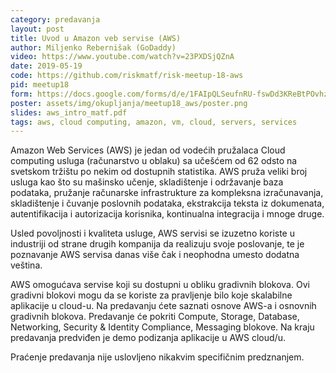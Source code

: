 ```yaml
---
category: predavanja
layout: post
title: Uvod u Amazon veb servise (AWS)
author: Miljenko Rebernišak (GoDaddy)
video: https://www.youtube.com/watch?v=23PXDSjQZnA
date: 2019-05-19
code: https://github.com/riskmatf/risk-meetup-18-aws
pid: meetup18
form: https://docs.google.com/forms/d/e/1FAIpQLSeufnRU-fswDd3KReBtPOvhzK-GMN1i04_4gR6U0_MkYVvErg/viewform
poster: assets/img/okupljanja/meetup18_aws/poster.png
slides: aws_intro_matf.pdf
tags: aws, cloud computing, amazon, vm, cloud, servers, services
---
```

Amazon Web Services (AWS) je jedan od vodećih pružalaca Cloud computing usluga (računarstvo u oblaku) sa učešćem od 62 odsto na svetskom tržištu po nekim od dostupnih statistika. AWS pruža veliki broj usluga kao što su mašinsko učenje, skladištenje i održavanje baza podataka, pružanje računarske infrastrukture za kompleksna izračunavanja, skladištenje i čuvanje poslovnih podataka, ekstrakcija teksta iz dokumenata, autentifikacija i autorizacija korisnika, kontinualna integracija i mnoge druge.

Usled povoljnosti i kvaliteta usluge, AWS servisi se izuzetno koriste u industriji od strane drugih kompanija da realizuju svoje poslovanje, te je poznavanje AWS servisa danas više čak i neophodna umesto dodatna veština.

AWS omogućava servise koji su dostupni u obliku gradivnih blokova. Ovi gradivni blokovi mogu da se koriste za pravljenje bilo koje skalabilne aplikacije u cloud-u. Na predavanju ćete saznati osnove AWS-a i osnovnih gradivnih blokova. Predavanje će pokriti Compute, Storage, Database, Networking, Security & Identity Compliance, Messaging blokove. Na kraju predavanja predviđen je demo podizanja aplikacije u AWS cloud/u.

Praćenje predavanja nije uslovljeno nikakvim specifičnim predznanjem.
